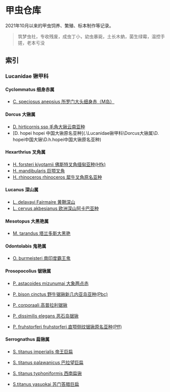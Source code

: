 # 甲虫仓库

2021年10月以来的甲虫饲养、繁殖、标本制作等记录。

> 筑梦虫社，专收残废，成虫丁小，幼虫暴毙，土长木蚋，菌生绿霉，温控手搓，老本亏没

## 索引

### Lucanidae 锹甲科

#### Cyclommatus 细身赤属

+ [C. speciosus anepsius 所罗门大头细身赤（M岛）](.\Lucanidae锹甲科\Cyclommatus细身赤属\C.speciosus所罗门大头细身赤\C.s.anepsius)

#### Dorcus 大锹属

+ [D. hirticornis ssp 毛角大锹云南亚种](.\Lucanidae锹甲科\Dorcus大锹属\D.hirticornis毛角大锹\D.h.ssp毛角大锹云南亚种)
+ [D. hopei hopei 中国大锹原名亚种](.\Lucanidae锹甲科\Dorcus大锹属\D. hopei中国大锹\D.h.hopei中国大锹原名亚种)

#### Hexarthrius 叉角属

+ [H. forsteri kiyotamii 佛斯特叉角缅甸亚种(Hfk)](.\Lucanidae锹甲科\Hexarthrius叉角属\H.forsteri佛斯特叉角\H.f.kiyotamii缅甸亚种)
+ [H. mandibularis 巨颚叉角](.\Lucanidae锹甲科\Hexarthrius叉角属\H.mandibularis巨颚叉角)
+ [H. rhinoceros rhinoceros 犀牛叉角原名亚种](.\Lucanidae锹甲科\Hexarthrius叉角属\H.rhinoceros犀牛叉角\H.r.rhinoceros)

#### Lucanus 深山属

+ [L. delavayi Fairmaire 黄鞘深山](.\Lucanidae锹甲科\Lucanus深山属\L.delavayi.Fairmaire黄鞘深山锹)
+ [L. cervus akbesianus 欧洲深山阿卡巴亚种](.\Lucanidae锹甲科\Lucanus深山属\L.cervus欧洲深山锹\L.c.akbesianus阿卡巴深山锹)

#### Mesotopus 大黑艳属

+ [M. tarandus 塔兰多斯大黑艳](.\Lucanidae锹甲科\Mesotopus大黑艳属\M.tarandus塔兰多斯大黑艳)

#### Odontolabis 鬼艳属

+ [O. burmeisteri 南印度霸王鬼](.\Lucanidae锹甲科\Odontolabis鬼艳属\O.burmeisteri南印度霸王鬼)

#### Prosopocolius 锯锹属

+ [P. astacoides mizunumai 大象两点赤](.\Lucanidae锹甲科\Prosopocolius锯锹属\P.astacoides两点赤锯锹\P.a.mizunumai大象两点赤)
+ [P. bison cinctus 野牛锯锹新几内亚岛亚种(Pbc)](.\Lucanidae锹甲科\Prosopocolius锯锹属\P.bison野牛锯锹\P.b.cinctus新几内亚岛亚种)
+ [P. corporaali 高普拉利锯锹](.\Lucanidae锹甲科\Prosopocolius锯锹属\P.corporaali高普拉利锯锹)

+ [P. dissimilis elegans 恶石岛锯锹](.\Lucanidae锹甲科\Prosopocolius锯锹属\P.dissimilis奄美锯锹\P.d.elegans恶石岛锯锹)

+ [P. fruhstorferi fruhstorferi 直颚侧纹锯锹原名亚种(Pff)](.\Lucanidae锹甲科\Prosopocolius锯锹属\P.fruhstorferi直颚侧纹锯锹\P.f.fruhstorferi)

#### Serrognathus 扁锹属

+ [S. titanus imperialis 帝王巨扁](.\Lucanidae锹甲科\Serrognathus扁锹属\S.titanus\S.t.imperialis帝王巨扁)

+ [S. titanus palawanicus 巴拉望巨扁](.\Lucanidae锹甲科\Serrognathus扁锹属\S.titanus\S.t.palawanicus巴拉望巨扁)

+ [S. titanus typhoniformis 西南扁锹](.\Lucanidae锹甲科\Serrognathus扁锹属\S.titanus\S.t.typhoniformis西南扁锹)

+ [S.titanus yasuokai 苏门答腊巨扁](.\Lucanidae锹甲科\Serrognathus扁锹属\S.titanus\S.t.yasuokai苏门答腊巨扁)
